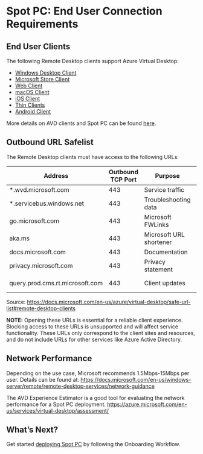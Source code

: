 

# Spot PC: End User Connection Requirements

## End User Clients

The following Remote Desktop clients support Azure Virtual Desktop:

- [Windows Desktop Client](https://docs.microsoft.com/en-us/azure/virtual-desktop/user-documentation/connect-windows-7-10)
- [Microsoft Store Client](https://docs.microsoft.com/en-us/azure/virtual-desktop/user-documentation/connect-microsoft-store)
- [Web Client](https://docs.microsoft.com/en-us/azure/virtual-desktop/user-documentation/connect-web)
- [macOS Client](https://docs.microsoft.com/en-us/azure/virtual-desktop/user-documentation/connect-macos)
- [iOS Client](https://docs.microsoft.com/en-us/azure/virtual-desktop/user-documentation/connect-ios)
- [Thin Clients](https://docs.microsoft.com/en-us/azure/virtual-desktop/user-documentation/linux-overview)
- [Android Client](https://docs.microsoft.com/en-us/azure/virtual-desktop/user-documentation/connect-android)

More details on AVD clients and Spot PC can be found [here](spot-pc/tutorials/connect-to-desktop).

## Outbound URL Safelist

The Remote Desktop clients must have access to the following URLs:

| Address                         | Outbound TCP Port | Purpose                 | Client(s)       |
| ------------------------------- | ----------------- | ----------------------- | --------------- |
| \*.wvd.microsoft.com            | 443               | Service traffic         | All             |
| \*.servicebus.windows.net       | 443               | Troubleshooting data    | All             |
| go.microsoft.com                | 443               | Microsoft FWLinks       | All             |
| aka.ms                          | 443               | Microsoft URL shortener | All             |
| docs.microsoft.com              | 443               | Documentation           | All             |
| privacy.microsoft.com           | 443               | Privacy statement       | All             |
| query.prod.cms.rt.microsoft.com | 443               | Client updates          | Windows Desktop |

Source: https://docs.microsoft.com/en-us/azure/virtual-desktop/safe-url-list#remote-desktop-clients

**NOTE:** Opening these URLs is essential for a reliable client experience. Blocking access to these URLs is unsupported and will affect service functionality. These URLs only correspond to the client sites and resources, and do not include URLs for other services like Azure Active Directory.

## Network Performance

Depending on the use case, Microsoft recommends 1.5Mbps-15Mbps per user. Details can be found at: https://docs.microsoft.com/en-us/windows-server/remote/remote-desktop-services/network-guidance

The AVD Experience Estimator is a good tool for evaluating the network performance for a Spot PC deployment. https://azure.microsoft.com/en-us/services/virtual-desktop/assessment/

## What’s Next?

Get started [deploying Spot PC](spot-pc/getting-started/onboarding-workflow) by following the Onboarding Workflow.

